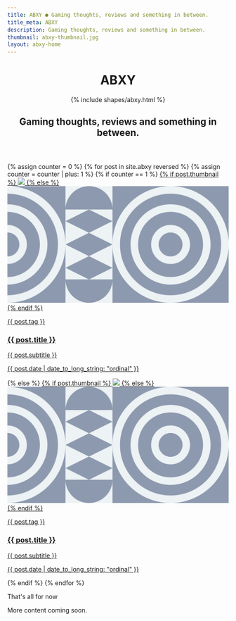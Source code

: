 ```yaml
---
title: ABXY ● Gaming thoughts, reviews and something in between.
title_meta: ABXY
description: Gaming thoughts, reviews and something in between.
thumbnail: abxy-thumbnail.jpg
layout: abxy-home
---
```

<header class="u-p-2 u-p-3-md">
  <h1 class="u-hidden">
    ABXY
  </h1>
  <div class="c-abxy-logo">
    {% include shapes/abxy.html %}
  </div>
  <h2 class="u-ft-display u-fw-500 u-ts-4 u-mb-8 u-mt-0">
    Gaming thoughts, reviews and something in between.
  </h2>
</header>
<section class="grid">
  {% assign counter = 0 %}
  {% for post in site.abxy reversed %}
  {% assign counter = counter | plus: 1 %}
  {% if counter == 1 %}
    <a href="{{ post.url }}" class="col-12 c-postcard" title="{{ post.title }}">
      {% if post.thumbnail %}
        <img src="/assets/images/{{ post.thumbnail }}" class="c-postcard__img"/>
      {% else %}
        <img src="/assets/images/abxy-bg-default.svg" class="c-postcard__img"/>
      {% endif %}
      <article class="c-postcard__content">
        <div>
          <p class="c-tag u-mb-2">{{ post.tag }}</p>
          <h3 class="u-ft-display u-fw-700 u-ts-3 u-m-0">{{ post.title }}</h3>
          <p class="u-ft-serif u-ts-4">{{ post.subtitle }}</p>
        </div>
        <div>
          <p class="u-ft-display u-ts-6 u-mt-8">{{ post.date | date_to_long_string: "ordinal" }}</p>
        </div>
      </article>
    </a>
  {% else %}
    <a href="{{ post.url }}" class="col-12 col-md-6 c-postcard c-postcard--small" title="{{ post.title }}">
      {% if post.thumbnail %}
        <img src="/assets/images/{{ post.thumbnail }}" class="c-postcard__img"/>
      {% else %}
        <img src="/assets/images/abxy-bg-default.svg" class="c-postcard__img"/>
      {% endif %}
      <article class="c-postcard__content">
        <div>
          <p class="c-tag u-mb-2">{{ post.tag }}</p>
          <h3 class="u-ft-sans u-ts-3 u-m-0 u-fw-500">{{ post.title }}</h3>
          <p class="u-ft-serif u-ts-4">{{ post.subtitle }}</p>
        </div>
        <div>
          <p class="u-ft-display u-ts-6 u-mt-8">{{ post.date | date_to_long_string: "ordinal" }}</p>
        </div>
      </article>
    </a>
  {% endif %}
  {% endfor %}
  <div class="col-12 col-md-6 u-p-2 u-p-3-md">
    <p class="u-ft-display u-fw-700 u-ts-5">That's all for now</p>
    <p class="u-ft-sans u-ts-6">More content coming soon.</p>
  </div>
</section>
